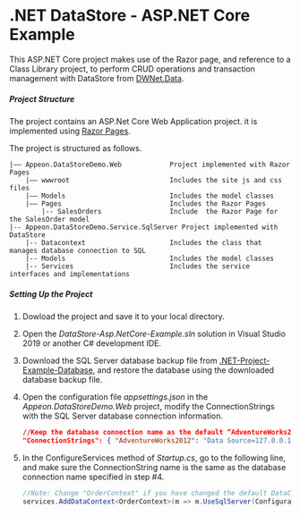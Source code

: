 ﻿# .NET DataStore - ASP.NET Core Example

This ASP.NET Core project makes use of the Razor page, and reference to a Class Library project, to perform CRUD operations and transaction management with DataStore from [DWNet.Data](https://www.nuget.org/packages/DWNet.Data/). 

##### Project Structure

The project contains an ASP.Net Core Web Application project. it is implemented using [Razor Pages](https://docs.microsoft.com/aspnet/core/razor-pages/?view=aspnetcore-3.1&tabs=visual-studio). 

The project is structured as follows.

```
|—— Appeon.DataStoreDemo.Web			Project implemented with Razor Pages
	|—— wwwroot							Includes the site js and css files
	|—— Models							Includes the model classes
	|—— Pages							Includes the Razor Pages
    	|-- SalesOrders					Include  the Razor Page for the SalesOrder model
|-- Appeon.DataStoreDemo.Service.SqlServer Project implemented with DataStore
    |-- Datacontext         			Includes the class that manages database connection to SQL 
    |-- Models							Includes the model classes
    |-- Services						Includes the service interfaces and implementations
```
##### Setting Up the Project

1. Dowload the project and save it to your local directory. 

2. Open the *DataStore-Asp.NetCore-Example.sln* solution in Visual Studio 2019 or another C# development IDE.

3. Download the SQL Server database backup file from [.NET-Project-Example-Database](https://github.com/Appeon/.NET-Project-Example-Database), and restore the database using the downloaded database backup file.

4. Open the configuration file *appsettings.json* in the *Appeon.DataStoreDemo.Web* project, modify the ConnectionStrings with the SQL Server database connection information. 

   ```json
   //Keep the database connection name as the default “AdventureWorks2012” or change it to a name you prefer to use, and change the Data Source, User ID, Password and Initial Catalog according to the actual settings
   "ConnectionStrings": { "AdventureWorks2012": "Data Source=127.0.0.1; Initial Catalog=AdventureWorks2012; Integrated Security=False; User ID=sa; Password=123456; Pooling=True; Min Pool Size=0; Max Pool Size=100; ApplicationIntent=ReadWrite" } 
   ```

5. In the ConfigureServices method of *Startup.cs*, go to the following line, and make sure the ConnectionString name is the same as the database connection name specified in step #4.

   ```C#
   //Note: Change "OrderContext" if you have changed the default DataContext file name; change the "AdventureWorks" if you have changed the database connection name in appsettings.json 
   services.AddDataContext<OrderContext>(m => m.UseSqlServer(Configuration["ConnectionStrings:AdventureWorks2012"])); 
   ```

